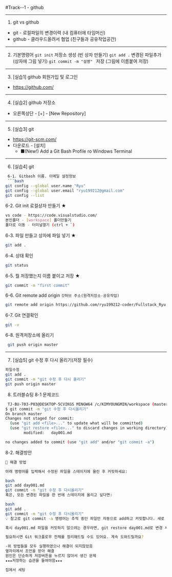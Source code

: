 #Track--1 - github


---
1. git vs github
- git - 로컬파일의 변경이력 (내 컴퓨터에 타임머신)
- github - 클라우드올려서 협업 (친구들과 공유작업공간)


---
2. 기본명령어
`git init` 저장소 생성 (빈 상자 만들기)
`git add .` 변경된 파일추가 (상자에 그림 넣기)
`git commit -m "설명" ` 저장 (그림에 이름붙여 저장)


---
3. [실습1] github 회원가입 및 로그인
- https://github.com/



---
4. [실습2] github 저장소
- 오른쪽상단 - [+] - [New Repository]



---
5. [실습3] git
- https://git-scm.com/
- 다운로드 - [설치]
   - ■(New!) Add a Git Bash Profile ro Windows Terminal



---
6. [실습4] git
```bash
 6-1. Gitbash 이름. 이메일 설정정보
 ```bash
git config --global user.name "Ryu"
git config --global user.email "ryu199212@gmail.com"
git config --list
```
 6-2. Git init 로컬상자 만들기 ★
```bash
vs code - https://code.visualstudio.com/
본인폴더 - [workspace] 폴더만들기
폴더로 이동 - 터미널열기 (ctrl + `)
```
 6-3. 파일 만들고 상자에 파일 넣기 ★
 ```bash
 git add .
 ```
 6-4. 상태 확인
 ```bash
 git status
 ```
 6-5. 뭘 저장했는지 이름 붙이고 저장 ★
 ```bash
 git commit -m "first commit"
 ```
 6-6. Git remote add origin `깃허브 주소(원격저장소-공유작업)`
 ```bash
 git remote add origin https://github.com/ryu199212-coder/Fullstack_Ryu.git
 ```
 6-7. Git 연결확인
 ```bash
 git -v
 ```
 6-8. 원격저장소에 올리기
```bash
 git push origin master 
```



---
7. [실습5] git 수정 후 다시 올리기(저장 필수)
```bash
파일수정
git add .
git commit -m "git 수정 후 다시 올리기"
git push origin master
```

8. 트러블슈팅
 8-1 문제코드
```bash
 TJ-BU-703-P03@DESKTOP-5CVIKGS MINGW64 /c/KIMYOUNGMIN/workspace (master)
$ git commit -m "git 수정 후 다시올리기"
On branch master
Changes not staged for commit:
  (use "git add <file>..." to update what will be committed)
  (use "git restore <file>..." to discard changes in working directory)       
        modified:   day001.md

no changes added to commit (use "git add" and/or "git commit -a")
```
 8-2. 해결방안
```bash
🔧 해결 방법

아래 명령어를 입력해서 수정된 파일을 스테이지에 올린 후 커밋하세요:

bash
git add day001.md
git commit -m "git 수정 후 다시올리기"
혹은, 모든 변경된 파일을 한 번에 스테이지에 올리고 싶다면:

bash
git add .
git commit -m "git 수정 후 다시올리기"
💡 참고로 git commit -a 명령어는 추적 중인 파일만 자동으로 add하고 커밋합니다. 새로 추가된 파일은 포함되지 않아요.

혹시 day001.md 파일을 커밋하지 않으려는 경우라면, git restore day001.md로 변경 사항을 되돌릴 수도 있어요.

필요하시면 Git 워크플로우 전체를 정리해드릴 수도 있어요. 계속 도와드릴까요?

-위 방법들을 모두 실행하였으나 해결이 되지않았음
옆자리에서 조언을 받아 해결
원인은 단순하게 저장버튼을 누르지 않아서 생긴 문제
★★★저장하는 습관을 들여야함★★★

집에서 세팅
